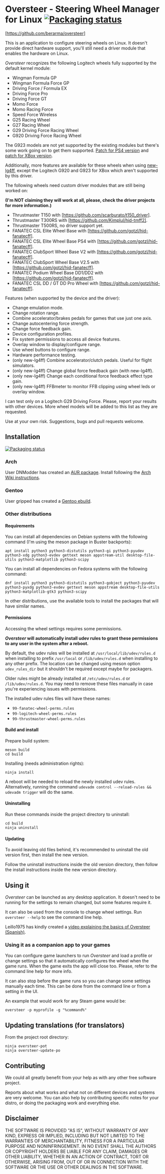 # Oversteer - Steering Wheel Manager for Linux [![Packaging status](https://repology.org/badge/tiny-repos/oversteer.svg)](https://repology.org/project/oversteer/versions)

[https://github.com/berarma/oversteer]

This is an application to configure steering wheels on Linux. It doesn't
provide direct hardware support, you'll still need a driver module that
enables the hardware on Linux.

_Oversteer_ recognizes the following Logitech wheels fully supported by the
default kernel module:

- Wingman Formula GP
- Wingman Formula Force GP
- Driving Force / Formula EX
- Driving Force Pro
- Driving Force GT
- Momo Force
- Momo Racing Force
- Speed Force Wireless
- G25 Racing Wheel
- G27 Racing Wheel
- G29 Driving Force Racing Wheel
- G920 Driving Force Racing Wheel

The G923 models are not yet supported by the existing modules but there's some
work going on to get them supported. [Patch for PS4
version](https://github.com/berarma/new-lg4ff/pull/50) and [patch for XBox
version](https://patchwork.kernel.org/project/linux-input/list/?series=489571).

Additionally, more features are available for these wheels when using
[new-lg4ff](https://github.com/berarma/new-lg4ff), except the Logitech
G920 and G923 for XBox which aren't supported by this driver.

The following wheels need custom driver modules that are still being worked on:

**(I'm NOT claiming they will work at all, please, check the driver projects
for more information.)**

- Thrustmaster T150 with [https://github.com/scarburato/t150_driver].
- Thrustmaster T300RS with [https://github.com/Kimplul/hid-tmff2].
- Thrustmaster T500RS, no driver support yet.
- FANATEC CSL Elite Wheel Base with [https://github.com/gotzl/hid-fanatecff].
- FANATEC CSL Elite Wheel Base PS4 with [https://github.com/gotzl/hid-fanatecff].
- FANATEC ClubSport Wheel Base V2 with [https://github.com/gotzl/hid-fanatecff].
- FANATEC ClubSport Wheel Base V2.5 with [https://github.com/gotzl/hid-fanatecff].
- FANATEC Podium Wheel Base DD1/DD2 with [https://github.com/gotzl/hid-fanatecff].
- FANATEC CSL DD / GT DD Pro Wheel with [https://github.com/gotzl/hid-fanatecff].

Features (when supported by the device and the driver):

- Change emulation mode.
- Change rotation range.
- Combine accelerator/brakes pedals for games that use just one axis.
- Change autocentering force strength.
- Change force feedback gain.
- Device configuration profiles.
- Fix system permissions to access all device features.
- Overlay window to display/configure range.
- Use wheel buttons to configure range.
- Hardware performance testing.
- (only new-lg4ff) Combine accelerator/clutch pedals. Useful for flight
  simulators.
- (only new-lg4ff) Change global force feedback gain (with new-lg4ff).
- (only new-lg4ff) Change each conditional force feedback effect type gain.
- (only new-lg4ff) FFBmeter to monitor FFB clipping using wheel leds or overlay
  window.

I can test only on a Logitech G29 Driving Force. Please, report your
results with other devices. More wheel models will be added to this list
as they are requested.

Use at your own risk. Suggestions, bugs and pull requests welcome.

## Installation

[![Packaging status](https://repology.org/badge/vertical-allrepos/oversteer.svg)](https://repology.org/project/oversteer/versions)

### Arch

User DNModder has created an [AUR
package](https://aur.archlinux.org/packages/oversteer/). Install following
the [Arch Wiki
instructions](https://wiki.archlinux.org/index.php/Arch_User_Repository#Installing_packages).

### Gentoo

User gripped has created a [Gentoo ebuild](https://github.com/gripped/Logitech-wheel-ebuilds).

### Other distributions

#### Requirements

You can install all dependencies on Debian systems with the following command
(I'm using the meson package in Buster backports):

`apt install python3 python3-distutils python3-gi python3-pyudev python3-xdg
python3-evdev gettext meson appstream-util desktop-file-utils
python3-matplotlib python3-scipy`

You can install all dependencies on Fedora systems with the following command:

`dnf install python3 python3-distutils python3-gobject python3-pyudev
python3-pyxdg python3-evdev gettext meson appstream desktop-file-utils
python3-matplotlib-gtk3 python3-scipy`

In other distributions, use the available tools to install the packages that
will have similar names.

#### Permissions

Accessing the wheel settings requires some permissions.

**_Oversteer_ will automatically install udev rules to grant these permissions
to any user in the system after a reboot.**

By default, the udev rules will be installed at
`/usr/local/lib/udev/rules.d` when installing to prefix `/usr/local` or
`/lib/udev/rules.d` when installing to any other prefix. The location can
be changed using meson option `udev_rules_dir` but it shouldn't be
required except maybe for packagers.

Older rules might be already installed at `/etc/udev/rules.d` or
`/lib/udev/rules.d`. You may need to remove these files manually in case
you're experiencing issues with permissions.

The installed udev rules files will have these names:

- `99-fanatec-wheel-perms.rules`
- `99-logitech-wheel-perms.rules`
- `99-thrustmaster-wheel-perms.rules`

#### Build and install

Prepare build system:

```shell
meson build
cd build
```

Installing (needs administration rights):

`ninja install`

A reboot will be needed to reload the newly installed udev rules.
Alternatively, running the command `udevadm control --reload-rules && udevadm
trigger` will do the same.

#### Uninstalling

Run these commands inside the project directory to uninstall:

```shell
cd build
ninja uninstall
```

#### Updating

To avoid leaving old files behind, it's recommended to uninstall the old
version first, then install the new version.

Follow the uninstall instructions inside the old version directory, then
follow the install instructions inside the new version directory.

## Using it

_Oversteer_ can be launched as any desktop application. It doesn't need to
be running for the settings to remain changed, but some features require
it.

It can also be used from the console to change wheel settings. Run
`oversteer --help` to see the command line help.

Leillo1975 has kindly created a [video explaining the basics of Oversteer
(Spanish)](https://www.youtube.com/watch?v=WdIV1FOkFsw).

### Using it as a companion app to your games

You can configure game launchers to run _Oversteer_ and load a profile or change
settings so that it automatically configures the wheel when the game runs. When
the game exits the app will close too. Please, refer to the command line help
for more info.

It can also stop before the game runs so you can change some settings manually
each time. This can be done from the command line or from a setting in the UI.

An example that would work for any Steam game would be:

`oversteer -p myprofile -g "%command%"`

## Updating translations (for translators)

From the project root directory:

```shell
ninja oversteer-pot
ninja oversteer-update-po
```

## Contributing

We could all greatly benefit from your help as with any other free software
project.

Reports about what works and what not on different devices and systems are very
welcome. You can also help by contributing specific notes for your distro, or
doing the packaging work and everything else.

## Disclaimer

THE SOFTWARE IS PROVIDED "AS IS", WITHOUT WARRANTY OF ANY KIND, EXPRESS OR
IMPLIED, INCLUDING BUT NOT LIMITED TO THE WARRANTIES OF MERCHANTABILITY,
FITNESS FOR A PARTICULAR PURPOSE AND NONINFRINGEMENT. IN NO EVENT SHALL THE
AUTHORS OR COPYRIGHT HOLDERS BE LIABLE FOR ANY CLAIM, DAMAGES OR OTHER
LIABILITY, WHETHER IN AN ACTION OF CONTRACT, TORT OR OTHERWISE, ARISING FROM,
OUT OF OR IN CONNECTION WITH THE SOFTWARE OR THE USE OR OTHER DEALINGS IN THE
SOFTWARE.
